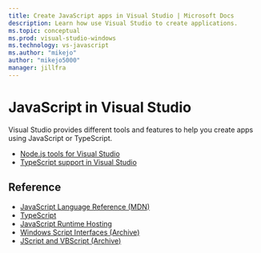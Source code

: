 ```yaml
---
title: Create JavaScript apps in Visual Studio | Microsoft Docs
description: Learn how use Visual Studio to create applications.
ms.topic: conceptual
ms.prod: visual-studio-windows
ms.technology: vs-javascript
ms.author: "mikejo"
author: "mikejo5000"
manager: jillfra
---
```

# JavaScript in Visual Studio

Visual Studio provides different tools and features to help you create apps using JavaScript or TypeScript.

- [Node.js tools for Visual Studio](/visualstudio/ide/quickstart-nodejs)
- [TypeScript support in Visual Studio](/visualstudio/javascript/javascript-in-vs-2019)

## Reference

- [JavaScript Language Reference (MDN)](https://developer.mozilla.org/en-US/docs/Web/JavaScript/Reference)
- [TypeScript](http://www.typescriptlang.org/docs/tutorial.html)
- [JavaScript Runtime Hosting](/microsoft-edge/hosting/javascript-runtime-hosting)
- [Windows Script Interfaces (Archive)](/previous-versions/windows/internet-explorer/ie-developer/scripting-articles/fdee6589(v%3dvs.94))
- [JScript and VBScript (Archive)](/previous-versions/windows/internet-explorer/ie-developer/scripting-articles/d1et7k7c(v%3dvs.84))